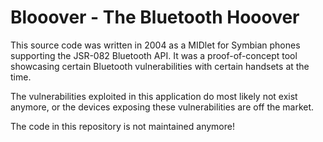 # Blooover - The Bluetooth Hooover

This source code was written in 2004 as a MIDlet for Symbian phones supporting the JSR-082 Bluetooth API. It was a proof-of-concept tool showcasing certain Bluetooth vulnerabilities with certain handsets at the time.

The vulnerabilities exploited in this application do most likely not exist anymore, or the devices exposing these vulnerabilities are off the market.

The code in this repository is not maintained anymore!
